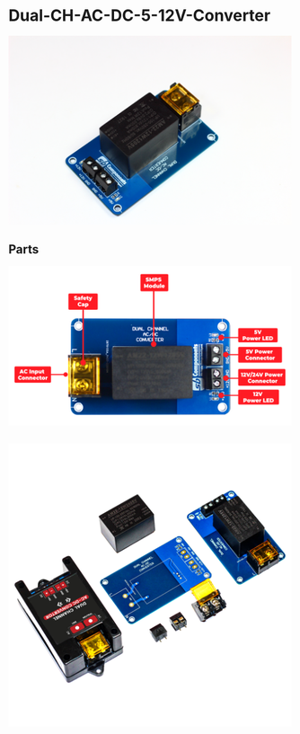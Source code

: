 # Dual-CH-AC-DC-5-12V-Converter
<img src = "https://github.com/sbcshop/Dual-CH-AC-DC-5-12V-Converter/blob/main/images/img3.JPG" />

##
## Parts
<img src = "https://github.com/sbcshop/Dual-CH-AC-DC-5-12V-Converter/blob/main/images/img2.png" />

## 
##
<img src = "https://github.com/sbcshop/Dual-CH-AC-DC-5-12V-Converter/blob/main/images/img.png" />
